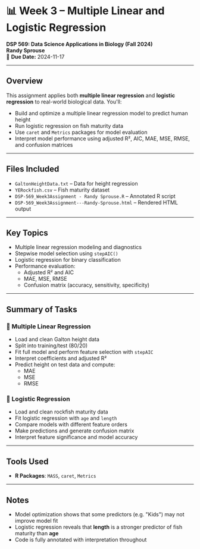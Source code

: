 # 📊 Week 3 – Multiple Linear and Logistic Regression  
**DSP 569: Data Science Applications in Biology (Fall 2024)**  
**Randy Sprouse**  
📅 **Due Date:** 2024-11-17

---

## Overview
This assignment applies both **multiple linear regression** and **logistic regression** to real-world biological data. You'll:
- Build and optimize a multiple linear regression model to predict human height
- Run logistic regression on fish maturity data
- Use `caret` and `Metrics` packages for model evaluation
- Interpret model performance using adjusted R², AIC, MAE, MSE, RMSE, and confusion matrices

---

## Files Included
- `GaltonHeightData.txt` – Data for height regression  
- `YERockfish.csv` – Fish maturity dataset  
- `DSP-569_Week3Assignment - Randy Sprouse.R` – Annotated R script  
- `DSP-569_Week3Assignment---Randy-Sprouse.html` – Rendered HTML output

---

## Key Topics
- Multiple linear regression modeling and diagnostics
- Stepwise model selection using `stepAIC()`
- Logistic regression for binary classification
- Performance evaluation:
  - Adjusted R² and AIC
  - MAE, MSE, RMSE
  - Confusion matrix (accuracy, sensitivity, specificity)

---

## Summary of Tasks

### 🔹 Multiple Linear Regression
- Load and clean Galton height data
- Split into training/test (80/20)
- Fit full model and perform feature selection with `stepAIC`
- Interpret coefficients and adjusted R²
- Predict height on test data and compute:
  - MAE
  - MSE
  - RMSE

### 🔹 Logistic Regression
- Load and clean rockfish maturity data
- Fit logistic regression with `age` and `length`
- Compare models with different feature orders
- Make predictions and generate confusion matrix
- Interpret feature significance and model accuracy

---

## Tools Used
- **R Packages**: `MASS`, `caret`, `Metrics`

---

## Notes
- Model optimization shows that some predictors (e.g. "Kids") may not improve model fit
- Logistic regression reveals that **length** is a stronger predictor of fish maturity than **age**
- Code is fully annotated with interpretation throughout

